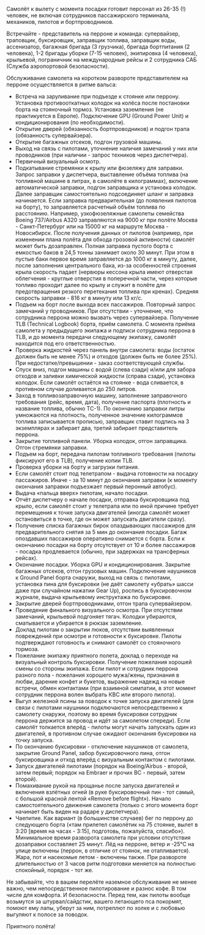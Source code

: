 Самолёт к вылету с момента посадки готовит персонал из 26-35 (!) человек, не включая сотрудников пассажирского терминала, механиков, пилотов и бортпроводников. 

Встречайте - представитель на перроне и команда: супервайзер, траповщик, буксировщик, заправщик топлива, заправщик воды, ассенизатор, багажная бригада (3 грузчика), бригада бортпитания (2 человека), 1-2 бригады уборки (7-15 человек), экипировка (4 человека), крыльевой, пограничник на международные рейсы и 2 сотрудника САБ (Служба аэропортовой безопасности). 

Обслуживание самолета на коротком развороте представителем на перроне осуществляется в ритме вальса:
- Встреча на заруливание при подъезде к стоянке или перрону. Установка противооткатных колодок на колёса после постановки борта на стояночный тормоз. Установка заземления (не практикуется в Европе). Подключение GPU (Ground Power Unit) и кондиционирования (по необходимости). 
- Открытие дверей (обязанность бортпроводников) и подгон трапа (обязанность супервайзера). 
- Открытие багажных отсеков, подгон грузовой машины. 
- Выход на связь с пилотами, уточнение наличия замечаний у них или проводников (при наличии - запрос техников через диспетчера). 
- Первичный визуальный осмотр. 
- Подкатывание стремянки к крылу или фюзеляжу для заправки. Запрос заправки у диспетчера, выставление объёма топлива (на топливной машине в литрах, в самолёте в килограммах), включение автоматической заправки, подгон заправщика и установка колодок. Далее заправщик самостоятельно подсоединяет шланг и заправка начинается. Если заправка предварительная (до появления пилотов на борту), то заправляется расчетный объём топлива по расстоянию. Например, узкофюзеляжные самолеты семейства Boeing 737/Airbus A320 заправляются на 9000 кг при полёте Москва - Санкт-Петербург или на 15000 кг на маршруте Москва - Новосибирск. После получения данных от пилотов (например, при изменении плана полёта для обхода грозовой активности) самолёт может быть дозаправлен. Полная заправка пустого борта с емкостью баков в 24,5 тонны занимает около 30 минут. При этом в пустые баки первое время заправляется до 1000 кг в минуту, далее, после заполнения центрального бака, из-за особенностей строения крыла скорость падает (нервюры кессона крыла имеют отверстая облегчения - круглые отверстия в поперечной части, через которые топливо проходит далее по крылу и служит в полёте для предотвращения резкого перетекания топлива при кренах). Средняя скорость заправки - 816 кг в минуту или 13 кг/с. 
- Подъем на борт после выхода всех пассажиров. Повторный запрос замечаний у проводников. При отсутствии - уточнение, что сотрудника перрона можно вызвать через супервайзера. Получение TLB (Technical Logbook) борта, приём самолета. С момента приёма самолета у предыдущего экипажа и подписи сотрудника перрона в TLB, и до момента передачи следующему экипажу, самолёт находится под его ответственностью. 
- Проверка жидкостей через панель внутри самолета: воды (остаток должен быть не менее 75%) и отходов (должен быть не более 25%). При недостатке/превышении - заказ соответствующей службы.
- Спуск вниз, подгон машины с водой (слева сзади) и/или для забора отходов и заливки химической жидкости (справа сзади), установка колодок. Если самолёт остаётся на стоянке - вода сливается, в противном случае доливается до 250 литров. 
- Заход в топливозаправочную машину, заполнение заправочного требования (рейс, время, дата), получение паспорта (плотность и название топлива, обычно ТС-1). По окончанию заправки литры умножаются на плотность, полученное значение килограммов топлива записывается прописью, заправщик ставит подпись на 3 экземплярах и забирает два, третий забирает представитель перрона.
- Закрытие топливной панели. Уборка колодок, отгон заправщика. Отгон стремянки заправки.
- Подъем на борт, передача пилотам топливного требования (пилоты фиксируют его в TLB), получение копии TLB. 
- Проверка уборки на борту и загрузки питания. 
- Если самолёт стоит под телетрапом - выдача готовности на посадку пассажиров. Иначе - за 10 минут до окончания заправки (к моменту окончания заправки подъезжает первый перонный автобус). 
- Выдача «пальца вверх» пилотам, начало посадки. 
- Отчёт диспетчеру о начале посадки, отправка буксировщика под крыло, если самолёт стоит у телетрапа или по иной причине требует перемещения к точке запуска двигателей (иногда самолёт может остановиться в точке, где он может запускать двигатели сразу). 
- Получение списка багажных бирок опаздывающих пассажиров для предварительного снятия за 5 мин до окончания посадки. Багаж опоздавших пассажиров оперативно снимается с борта. Если к окончанию посадки на борту отсутствует от 10 и более пассажиров - посадка продлевается (обычно, при задержках на трансферных рейсах).
- Окончание посадки. Уборка GPU и кондиционирования. Закрытие багажных отсеков, отгон грузовых машин. Подключение наушников к Ground Panel борта снаружи, выход на связь с пилотами, установка пина для буксировки (не даёт самолету «убрать» шасси даже при случайном нажатии Gear Up), роспись в буксировочном журнале, выдача крыльевому инструктажа по буксировке.
- Закрытие дверей бортпроводниками, отгон трапа супервайзером. 
- Проведение финального визуального осмотра. При отсутствии замечаний, крыльевой подгоняет тягач. Колодки убираются, сматывается и убирается в рюкзак заземление. 
- Доклад пилотам о закрытии люков, отсутствии выявленных повреждений при осмотре и готовности к буксировке. Пилоты подтверждают готовность и снимают самолёт со стояночного тормоза. 
- Пожелание экипажу приятного полета, доклад о переходе на визуальный контроль буксировки. Получение пожелания хорошей смены со стороны экипажа. Если пилот и сотрудник перрона разного пола - пожелания хорошего мужа/жены, признания в любви, дарение конфет и букетов, выражение надежд на новые встречи, обмен контактами (при взаимной симпатии, в этот момент сотрудник перрона волен выбрать КВС или второго пилота). 
- Выгул железной псины за поводок к точке запуска двигателей (для связи с пилотами наушники подключаются непосредственно к самолету снаружи, поэтому во время буксировки сотрудник перрона держится за провод и идёт за самолетом спереди). Если самолёт толкается вперёд - пилоты могут начать запускать один из двигателей, в противном случае ожидают окончания буксировки на точку запуска.
- По окончанию буксировки - отключение наушников от самолета, закрытие Ground Panel, забор буксировочного пина, отгон буксировщика и отход вперёд с визуальным контактом с пилотами. 
- Запуск двигателей пилотами (порядок на Boeing/Airbus - второй, затем первый; порядок на Embraer и прочих ВС - первый, затем второй). 
- Помахивание рукой на прощанье после запуска двигателей и включения взлётных огней (в руке буксировочный пин - тот самый, с большой красной лентой «Remove before flight»). Начало самостоятельного движения самолета (только с этого момента борт начинает быть виден на радаре у диспетчера). 
- Чаепитие. Как вариант (в большинстве случаев) бег по перрону до следующего борта («там прилетел самолётик на 75 стоянке, вылет в 3:20 [время на часах - 3:15], подготовь, пожалуйста, спасибо»). Минимальное время разворота самолета при условии отсутствия дозаправки составляет 25 минут. Лёд на перроне, ветер и -25°C на улице включены (перрон, в отличие от стоянок, не отапливается). Жара, пот и насекомые летом - включены также. При развороте длительностью от 3 часов ритм подготовки меняется на полностью спокойный, порядок - тот же.

Не забывайте, что в вашем перелёте наземное обслуживание не менее важно, чем непосредственное пилотирование и разнос кофе. В том числе для комфорта. И безопасности. Перед тем, как пилоты вообще возьмутся за штурвал/сайдстик, вашего летающего пса покормят, помоют ему лапы, уберут за ним, потреплют по холке и с любовью выгуляют к полосе за поводок. 

Приятного полёта!